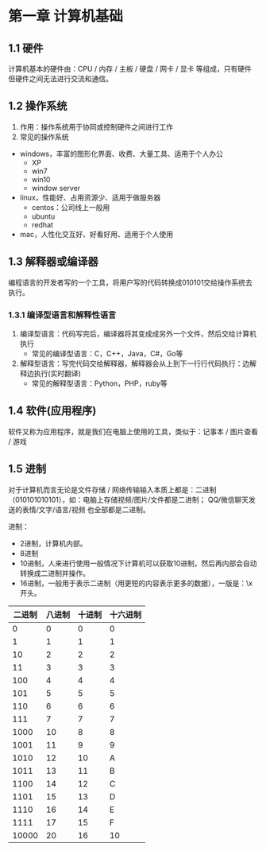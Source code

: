 # 第一章 计算机基础

## 1.1  硬件

计算机基本的硬件由：CPU / 内存 / 主板 / 硬盘 / 网卡  / 显卡 等组成，只有硬件但硬件之间无法进行交流和通信。

## 1.2 操作系统

1. 作用：操作系统用于协同或控制硬件之间进行工作
2. 常见的操作系统

- windows，丰富的图形化界面、收费、大量工具、适用于个人办公
  - XP
  - win7
  - win10
  - window server
- linux，性能好、占用资源少、适用于做服务器
  - centos：公司线上一般用
  - ubuntu
  - redhat
- mac，人性化交互好、好看好用、适用于个人使用

## 1.3  解释器或编译器

编程语言的开发者写的一个工具，将用户写的代码转换成010101交给操作系统去执行。

### 1.3.1  编译型语言和解释性语言

1. 编译型语言：代码写完后，编译器将其变成成另外一个文件，然后交给计算机执行
   - 常见的编译型语言：C，C++，Java，C#，Go等
2. 解释型语言：写完代码交给解释器，解释器会从上到下一行行代码执行：边解释边执行(实时翻译)
   - 常见的解释型语言：Python，PHP，ruby等

## 1.4 软件(应用程序)

软件又称为应用程序，就是我们在电脑上使用的工具，类似于：记事本 / 图片查看 / 游戏

## 1.5 进制

对于计算机而言无论是文件存储 / 网络传输输入本质上都是：二进制（010101010101），如：电脑上存储视频/图片/文件都是二进制； QQ/微信聊天发送的表情/文字/语言/视频 也全部都是二进制。

进制：

- 2进制，计算机内部。
- 8进制
- 10进制，人来进行使用一般情况下计算机可以获取10进制，然后再内部会自动转换成二进制并操作。
- 16进制，一般用于表示二进制（用更短的内容表示更多的数据），一版是：\x 开头。

| 二进制 | 八进制 | 十进制 | 十六进制 |
| ------ | ------ | ------ | -------- |
| 0      | 0      | 0      | 0        |
| 1      | 1      | 1      | 1        |
| 10     | 2      | 2      | 2        |
| 11     | 3      | 3      | 3        |
| 100    | 4      | 4      | 4        |
| 101    | 5      | 5      | 5        |
| 110    | 6      | 6      | 6        |
| 111    | 7      | 7      | 7        |
| 1000   | 10     | 8      | 8        |
| 1001   | 11     | 9      | 9        |
| 1010   | 12     | 10     | A        |
| 1011   | 13     | 11     | B        |
| 1100   | 14     | 12     | C        |
| 1101   | 15     | 13     | D        |
| 1110   | 16     | 14     | E        |
| 1111   | 17     | 15     | F        |
| 10000  | 20     | 16     | 10       |